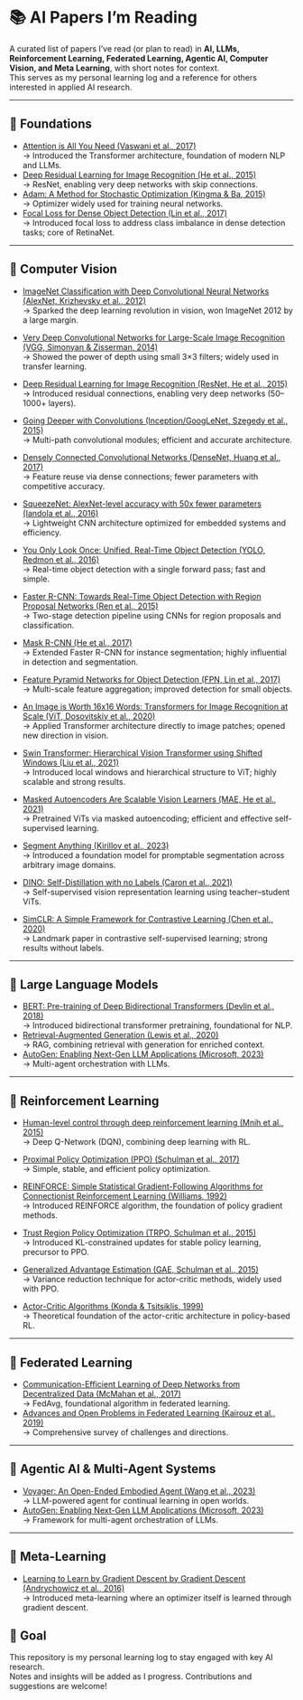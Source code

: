 # 📚 AI Papers I’m Reading

A curated list of papers I’ve read (or plan to read) in **AI, LLMs, Reinforcement Learning, Federated Learning, Agentic AI, Computer Vision, and Meta Learning**, with short notes for context.  
This serves as my personal learning log and a reference for others interested in applied AI research.  

---

## 🔹 Foundations
- [Attention is All You Need (Vaswani et al., 2017)](https://arxiv.org/abs/1706.03762)  
  → Introduced the Transformer architecture, foundation of modern NLP and LLMs.  
- [Deep Residual Learning for Image Recognition (He et al., 2015)](https://arxiv.org/abs/1512.03385)  
  → ResNet, enabling very deep networks with skip connections.  
- [Adam: A Method for Stochastic Optimization (Kingma & Ba, 2015)](https://arxiv.org/abs/1412.6980)  
  → Optimizer widely used for training neural networks.  
- [Focal Loss for Dense Object Detection (Lin et al., 2017)](https://arxiv.org/abs/1708.02002)  
  → Introduced focal loss to address class imbalance in dense detection tasks; core of RetinaNet.

---

## 🔹 Computer Vision
- [ImageNet Classification with Deep Convolutional Neural Networks (AlexNet, Krizhevsky et al., 2012)](https://papers.nips.cc/paper_files/paper/2012/file/c399862d3b9d6b76c8436e924a68c45b-Paper.pdf)  
  → Sparked the deep learning revolution in vision, won ImageNet 2012 by a large margin.

- [Very Deep Convolutional Networks for Large-Scale Image Recognition (VGG, Simonyan & Zisserman, 2014)](https://arxiv.org/abs/1409.1556)  
  → Showed the power of depth using small 3×3 filters; widely used in transfer learning.

- [Deep Residual Learning for Image Recognition (ResNet, He et al., 2015)](https://arxiv.org/abs/1512.03385)  
  → Introduced residual connections, enabling very deep networks (50–1000+ layers).

- [Going Deeper with Convolutions (Inception/GoogLeNet, Szegedy et al., 2015)](https://arxiv.org/abs/1409.4842)  
  → Multi-path convolutional modules; efficient and accurate architecture.

- [Densely Connected Convolutional Networks (DenseNet, Huang et al., 2017)](https://arxiv.org/abs/1608.06993)  
  → Feature reuse via dense connections; fewer parameters with competitive accuracy.

- [SqueezeNet: AlexNet-level accuracy with 50x fewer parameters (Iandola et al., 2016)](https://arxiv.org/abs/1602.07360)  
  → Lightweight CNN architecture optimized for embedded systems and efficiency.

- [You Only Look Once: Unified, Real-Time Object Detection (YOLO, Redmon et al., 2016)](https://arxiv.org/abs/1506.02640)  
  → Real-time object detection with a single forward pass; fast and simple.

- [Faster R-CNN: Towards Real-Time Object Detection with Region Proposal Networks (Ren et al., 2015)](https://arxiv.org/abs/1506.01497)  
  → Two-stage detection pipeline using CNNs for region proposals and classification.

- [Mask R-CNN (He et al., 2017)](https://arxiv.org/abs/1703.06870)  
  → Extended Faster R-CNN for instance segmentation; highly influential in detection and segmentation.

- [Feature Pyramid Networks for Object Detection (FPN, Lin et al., 2017)](https://arxiv.org/abs/1612.03144)  
  → Multi-scale feature aggregation; improved detection for small objects.

- [An Image is Worth 16x16 Words: Transformers for Image Recognition at Scale (ViT, Dosovitskiy et al., 2020)](https://arxiv.org/abs/2010.11929)  
  → Applied Transformer architecture directly to image patches; opened new direction in vision.

- [Swin Transformer: Hierarchical Vision Transformer using Shifted Windows (Liu et al., 2021)](https://arxiv.org/abs/2103.14030)  
  → Introduced local windows and hierarchical structure to ViT; highly scalable and strong results.

- [Masked Autoencoders Are Scalable Vision Learners (MAE, He et al., 2021)](https://arxiv.org/abs/2111.06377)  
  → Pretrained ViTs via masked autoencoding; efficient and effective self-supervised learning.

- [Segment Anything (Kirillov et al., 2023)](https://arxiv.org/abs/2304.02643)  
  → Introduced a foundation model for promptable segmentation across arbitrary image domains.

- [DINO: Self-Distillation with no Labels (Caron et al., 2021)](https://arxiv.org/abs/2104.14294)  
  → Self-supervised vision representation learning using teacher–student ViTs.

- [SimCLR: A Simple Framework for Contrastive Learning (Chen et al., 2020)](https://arxiv.org/abs/2002.05709)  
  → Landmark paper in contrastive self-supervised learning; strong results without labels.

---

## 🔹 Large Language Models
- [BERT: Pre-training of Deep Bidirectional Transformers (Devlin et al., 2018)](https://arxiv.org/abs/1810.04805)  
  → Introduced bidirectional transformer pretraining, foundational for NLP.  
- [Retrieval-Augmented Generation (Lewis et al., 2020)](https://arxiv.org/abs/2005.11401)  
  → RAG, combining retrieval with generation for enriched context.  
- [AutoGen: Enabling Next-Gen LLM Applications (Microsoft, 2023)](https://arxiv.org/abs/2308.08155)  
  → Multi-agent orchestration with LLMs.  

---

## 🔹 Reinforcement Learning
- [Human-level control through deep reinforcement learning (Mnih et al., 2015)](https://www.nature.com/articles/nature14236)  
  → Deep Q-Network (DQN), combining deep learning with RL.  
- [Proximal Policy Optimization (PPO) (Schulman et al., 2017)](https://arxiv.org/abs/1707.06347)  
  → Simple, stable, and efficient policy optimization.  
- [REINFORCE: Simple Statistical Gradient-Following Algorithms for Connectionist Reinforcement Learning (Williams, 1992)](https://www.jmlr.org/papers/volume4/williams02a/williams02a.pdf)  
  → Introduced REINFORCE algorithm, the foundation of policy gradient methods.
- [Trust Region Policy Optimization (TRPO, Schulman et al., 2015)](https://arxiv.org/abs/1502.05477)  
  → Introduced KL-constrained updates for stable policy learning, precursor to PPO.
- [Generalized Advantage Estimation (GAE, Schulman et al., 2015)](https://arxiv.org/abs/1506.02438)  
  → Variance reduction technique for actor-critic methods, widely used with PPO.

- [Actor-Critic Algorithms (Konda & Tsitsiklis, 1999)](https://proceedings.neurips.cc/paper_files/paper/1999/file/6449f44a102fde848669bdd9eb6b76fa-Paper.pdf)  
  → Theoretical foundation of the actor-critic architecture in policy-based RL.
---

## 🔹 Federated Learning
- [Communication-Efficient Learning of Deep Networks from Decentralized Data (McMahan et al., 2017)](https://arxiv.org/abs/1602.05629)  
  → FedAvg, foundational algorithm in federated learning.  
- [Advances and Open Problems in Federated Learning (Kairouz et al., 2019)](https://arxiv.org/abs/1912.04977)  
  → Comprehensive survey of challenges and directions.  

---

## 🔹 Agentic AI & Multi-Agent Systems
- [Voyager: An Open-Ended Embodied Agent (Wang et al., 2023)](https://arxiv.org/abs/2305.16291)  
  → LLM-powered agent for continual learning in open worlds.  
- [AutoGen: Enabling Next-Gen LLM Applications (Microsoft, 2023)](https://arxiv.org/abs/2308.08155)  
  → Framework for multi-agent orchestration of LLMs.  

---

## 🔹 Meta-Learning
- [Learning to Learn by Gradient Descent by Gradient Descent (Andrychowicz et al., 2016)](https://arxiv.org/abs/1606.04474)  
  → Introduced meta-learning where an optimizer itself is learned through gradient descent.  

## 📌 Goal
This repository is my personal learning log to stay engaged with key AI research.  
Notes and insights will be added as I progress. Contributions and suggestions are welcome!